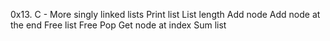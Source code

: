 0x13. C - More singly linked lists
Print list
List length
Add node
Add node at the end
Free list
Free
Pop
Get node at index
Sum list
